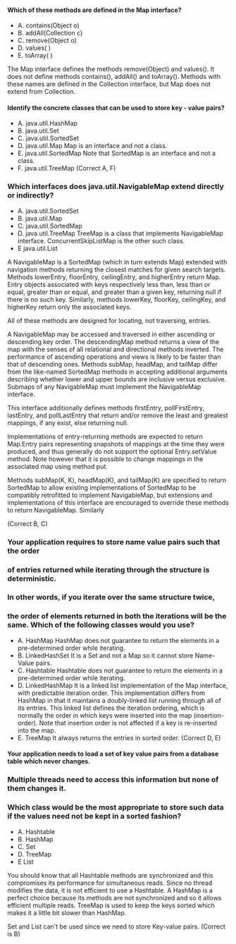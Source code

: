 #### Which of these methods are defined in the Map interface?
* A. contains(Object o)
* B. addAll(Collection c)
* C. remove(Object o)
* D. values( )
* E. toArray( )

The Map interface defines the methods remove(Object) and values().
It does not define methods contains(), addAll() and toArray().
Methods with these names are defined in the Collection interface,
but Map does not extend from Collection.

#### Identify the concrete classes that can be used to store key - value pairs?

* A. java.util.HashMap
* B. java.util.Set
* C. java.util.SortedSet
* D. java.util.Map
Map is an interface and not a class.
* E. java.util.SortedMap
Note that SortedMap is an interface and not a class.
* F. java.util.TreeMap
(Correct A, F)

### Which interfaces does java.util.NavigableMap extend directly or indirectly?

* A. java.util.SortedSet
* B. java.util.Map
* C. java.util.SortedMap
* D. java.util.TreeMap
    TreeMap is a class that implements NavigableMap interface. ConcurrentSkipListMap is the other such class.
* E java.util.List

A NavigableMap is a SortedMap (which in turn extends Map) extended with navigation methods returning
the closest matches for given search targets. Methods lowerEntry, floorEntry, ceilingEntry,
and higherEntry return Map. Entry objects associated with keys respectively less than, less than or equal,
greater than or equal, and greater than a given key, returning null if there is no such key.
Similarly, methods lowerKey, floorKey, ceilingKey, and higherKey return only the associated keys.

All of these methods are designed for locating, not traversing, entries.

A NavigableMap may be accessed and traversed in either ascending or descending key order.
The descendingMap method returns a view of the map with the senses of all relational and directional
methods inverted. The performance of ascending operations and views is likely to be faster than that of descending ones.
Methods subMap, headMap, and tailMap differ from the like-named SortedMap
methods in accepting additional arguments describing whether lower
and upper bounds are inclusive versus exclusive. Submaps
of any NavigableMap must implement the NavigableMap interface.

This interface additionally defines methods firstEntry, pollFirstEntry, lastEntry,
and pollLastEntry that return and/or remove the least and greatest mappings, if any exist, else returning null.

Implementations of entry-returning methods are expected to return Map.Entry
pairs representing snapshots of mappings at the time they were produced,
and thus generally do not support the optional Entry.setValue method. Note however
that it is possible to change mappings in the associated map using method put.

Methods subMap(K, K), headMap(K), and tailMap(K) are specified to return SortedMap
to allow existing implementations of SortedMap to be compatibly retrofitted to implement NavigableMap,
but extensions and implementations of this interface are encouraged
to override these methods to return NavigableMap. Similarly

(Correct B, C)

### Your application requires to store name value pairs such that the order
### of entries returned while iterating through the structure is deterministic.
### In other words, if you iterate over the same structure twice,
### the order of elements returned in both the iterations will be the same. Which of the following classes would you use?

* A. HashMap
    HashMap does not guarantee to return the elements in a pre-determined order while iterating.
* B. LinkedHashSet
    It is a Set and not a Map so it cannot store Name-Value pairs.
* C. Hashtable
    Hashtable does not guarantee to return the elements in a pre-determined order while iterating.
* D. LinkedHashMap
    It is a linked list implementation of the Map interface, with predictable iteration order.
    This implementation differs from HashMap in that it maintains a doubly-linked
    list running through all of its entries. This linked list defines the iteration ordering,
    which is normally the order in which keys were inserted into the map (insertion-order).
    Note that insertion order is not affected if a key is re-inserted into the map.
* E. TreeMap
    It always returns the entries in sorted order.
(Correct D, E)

#### Your application needs to load a set of key value pairs from a database table which never changes.
### Multiple threads need to access this information but none of them changes it.
### Which class would be the most appropriate to store such data if the values need not be kept in a sorted fashion?

* A. Hashtable
* B. HashMap
* C. Set
* D. TreeMap
* E List

You should know that all Hashtable methods are synchronized and this compromises its performance for simultaneous reads.
Since no thread modifies the data, it is not efficient to use a Hashtable.
A HashMap is a perfect choice because its methods are not synchronized and
so it allows efficient multiple reads. TreeMap is used to keep the keys sorted which makes
it a little bit slower than HashMap.

Set and List can't be used since we need to store Key-value pairs.
(Correct is B)



